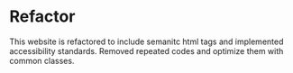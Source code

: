 # Refactor
This website is refactored to include semanitc html tags and implemented accessibility standards. Removed repeated codes and optimize them with common classes.